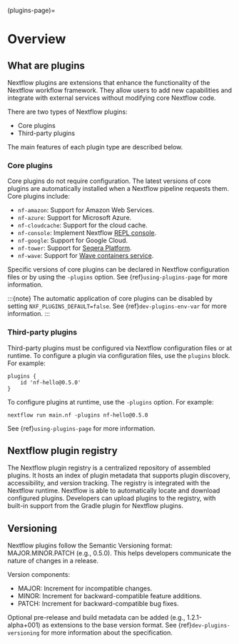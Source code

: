 (plugins-page)=

# Overview

## What are plugins

Nextflow plugins are extensions that enhance the functionality of the Nextflow workflow framework. They allow users to add new capabilities and integrate with external services without modifying core Nextflow code.

There are two types of Nextflow plugins: 

* Core plugins
* Third-party plugins

The main features of each plugin type are described below.

<h3>Core plugins</h3>

Core plugins do not require configuration. The latest versions of core plugins are automatically installed when a Nextflow pipeline requests them. Core plugins include:

* `nf-amazon`: Support for Amazon Web Services.
* `nf-azure`: Support for Microsoft Azure.
* `nf-cloudcache`: Support for the cloud cache.
* `nf-console`: Implement Nextflow [REPL console](https://seqera.io/blog/introducing-nextflow-console/).
* `nf-google`: Support for Google Cloud.
* `nf-tower`: Support for [Seqera Platform](https://seqera.io/platform/).
* `nf-wave`: Support for [Wave containers service](https://seqera.io/wave/).

Specific versions of core plugins can be declared in Nextflow configuration files or by using the `-plugins` option. See {ref}`using-plugins-page` for more information.

:::{note}
The automatic application of core plugins can be disabled by setting `NXF_PLUGINS_DEFAULT=false`. See {ref}`dev-plugins-env-var` for more information.
:::

<h3>Third-party plugins</h3>

Third-party plugins must be configured via Nextflow configuration files or at runtime. To configure a plugin via configuration files, use the `plugins` block. For example:

```
plugins {
    id 'nf-hello@0.5.0'
}
```

To configure plugins at runtime, use the `-plugins` option. For example:

```
nextflow run main.nf -plugins nf-hello@0.5.0
```

See {ref}`using-plugins-page` for more information.

## Nextflow plugin registry

The Nextflow plugin registry is a centralized repository of assembled plugins. It hosts an index of plugin metadata that supports plugin discovery, accessibility, and version tracking. The registry is integrated with the Nextflow runtime. Nextflow is able to automatically locate and download configured plugins. Developers can upload plugins to the registry, with built-in support from the Gradle plugin for Nextflow plugins.

## Versioning

Nextflow plugins follow the Semantic Versioning format: MAJOR.MINOR.PATCH (e.g., 0.5.0). This helps developers communicate the nature of changes in a release.

Version components:

* MAJOR: Increment for incompatible changes.
* MINOR: Increment for backward-compatible feature additions.
* PATCH: Increment for backward-compatible bug fixes.

Optional pre-release and build metadata can be added (e.g., 1.2.1-alpha+001) as extensions to the base version format.
See {ref}`dev-plugins-versioning` for more information about the specification.
